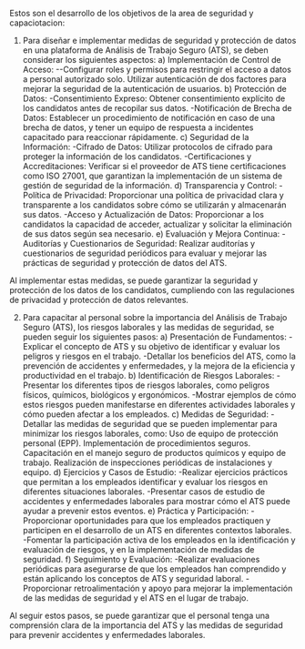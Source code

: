 Estos son el desarrollo de los objetivos de la area de seguridad y capaciotacion:

1. Para diseñar e implementar medidas de seguridad y protección de datos en una plataforma de Análisis de Trabajo Seguro (ATS), se deben considerar los siguientes aspectos:
a) Implementación de Control de Acceso:
--Configurar roles y permisos para restringir el acceso a datos a personal autorizado solo.
Utilizar autenticación de dos factores para mejorar la seguridad de la autenticación de usuarios.
b) Protección de Datos:
-Consentimiento Expreso: Obtener consentimiento explícito de los candidatos antes de recopilar sus datos.
-Notificación de Brecha de Datos: Establecer un procedimiento de notificación en caso de una brecha de datos, y tener un equipo de respuesta a incidentes capacitado para reaccionar rápidamente.
c) Seguridad de la Información:
-Cifrado de Datos: Utilizar protocolos de cifrado para proteger la información de los candidatos.
-Certificaciones y Accreditaciones: Verificar si el proveedor de ATS tiene certificaciones como ISO 27001, que garantizan la implementación de un sistema de gestión de seguridad de la información.
d) Transparencia y Control:
-Política de Privacidad: Proporcionar una política de privacidad clara y transparente a los candidatos sobre cómo se utilizarán y almacenarán sus datos.
-Acceso y Actualización de Datos: Proporcionar a los candidatos la capacidad de acceder, actualizar y solicitar la eliminación de sus datos según sea necesario.
e) Evaluación y Mejora Continua:
-Auditorías y Cuestionarios de Seguridad: Realizar auditorías y cuestionarios de seguridad periódicos para evaluar y mejorar las prácticas de seguridad y protección de datos del ATS.

Al implementar estas medidas, se puede garantizar la seguridad y protección de los datos de los candidatos, cumpliendo con las regulaciones de privacidad y protección de datos relevantes.

2. Para capacitar al personal sobre la importancia del Análisis de Trabajo Seguro (ATS), los riesgos laborales y las medidas de seguridad, se pueden seguir los siguientes pasos:
a) Presentación de Fundamentos:
-Explicar el concepto de ATS y su objetivo de identificar y evaluar los peligros y riesgos en el trabajo.
-Detallar los beneficios del ATS, como la prevención de accidentes y enfermedades, y la mejora de la eficiencia y productividad en el trabajo.
b) Identificación de Riesgos Laborales:
-Presentar los diferentes tipos de riesgos laborales, como peligros físicos, químicos, biológicos y ergonómicos.
-Mostrar ejemplos de cómo estos riesgos pueden manifestarse en diferentes actividades laborales y cómo pueden afectar a los empleados.
c) Medidas de Seguridad:
-Detallar las medidas de seguridad que se pueden implementar para minimizar los riesgos laborales, como:
Uso de equipo de protección personal (EPP).
Implementación de procedimientos seguros.
Capacitación en el manejo seguro de productos químicos y equipo de trabajo.
Realización de inspecciones periódicas de instalaciones y equipo.
d) Ejercicios y Casos de Estudio:
-Realizar ejercicios prácticos que permitan a los empleados identificar y evaluar los riesgos en diferentes situaciones laborales.
-Presentar casos de estudio de accidentes y enfermedades laborales para mostrar cómo el ATS puede ayudar a prevenir estos eventos.
e) Práctica y Participación:
-Proporcionar oportunidades para que los empleados practiquen y participen en el desarrollo de un ATS en diferentes contextos laborales.
-Fomentar la participación activa de los empleados en la identificación y evaluación de riesgos, y en la implementación de medidas de seguridad.
f) Seguimiento y Evaluación:
-Realizar evaluaciones periódicas para asegurarse de que los empleados han comprendido y están aplicando los conceptos de ATS y seguridad laboral.
-Proporcionar retroalimentación y apoyo para mejorar la implementación de las medidas de seguridad y el ATS en el lugar de trabajo.

Al seguir estos pasos, se puede garantizar que el personal tenga una comprensión clara de la importancia del ATS y las medidas de seguridad para prevenir accidentes y enfermedades laborales.

